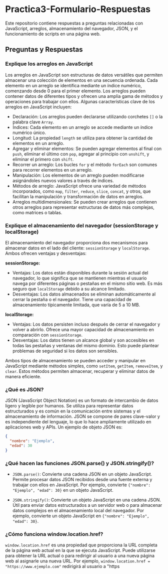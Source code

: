 # Practica3-Formulario-Respuestas

Este repositorio contiene respuestas a preguntas relacionadas con JavaScript, arreglos, almacenamiento del navegador, JSON, y el funcionamiento de scripts en una página web.

## Preguntas y Respuestas

### Explique los arreglos en JavaScript

Los arreglos en JavaScript son estructuras de datos versátiles que permiten almacenar una colección de elementos en una secuencia ordenada. Cada elemento en un arreglo se identifica mediante un índice numérico, comenzando desde 0 para el primer elemento. Los arreglos pueden contener datos de diferentes tipos y ofrecen una amplia gama de métodos y operaciones para trabajar con ellos. Algunas características clave de los arreglos en JavaScript incluyen:

- Declaración: Los arreglos pueden declararse utilizando corchetes `[]` o la palabra clave `Array`.
- Índices: Cada elemento en un arreglo se accede mediante un índice numérico único.
- Longitud: La propiedad `length` se utiliza para obtener la cantidad de elementos en un arreglo.
- Agregar y eliminar elementos: Se pueden agregar elementos al final con `push`, eliminar el último con `pop`, agregar al principio con `unshift`, y eliminar el primero con `shift`.
- Recorrer un arreglo: Los bucles `for` y el método `forEach` son comunes para recorrer elementos en un arreglo.
- Manipulación: Los elementos de un arreglo pueden modificarse asignándoles nuevos valores a través de índices.
- Métodos de arreglo: JavaScript ofrece una variedad de métodos incorporados, como `map`, `filter`, `reduce`, `slice`, `concat`, y otros, que facilitan la manipulación y transformación de datos en arreglos.
- Arreglos multidimensionales: Se pueden crear arreglos que contienen otros arreglos para representar estructuras de datos más complejas, como matrices o tablas.

### Explique el almacenamiento del navegador (sessionStorage y localStorage)

El almacenamiento del navegador proporciona dos mecanismos para almacenar datos en el lado del cliente: `sessionStorage` y `localStorage`. Ambos ofrecen ventajas y desventajas:

**sessionStorage:**

- Ventajas: Los datos están disponibles durante la sesión actual del navegador, lo que significa que se mantienen mientras el usuario navega por diferentes páginas o pestañas en el mismo sitio web. Es más seguro que `localStorage` debido a su alcance limitado.
- Desventajas: Los datos almacenados se eliminan automáticamente al cerrar la pestaña o el navegador. Tiene una capacidad de almacenamiento típicamente limitada, que varía de 5 a 10 MB.

**localStorage:**

- Ventajas: Los datos persisten incluso después de cerrar el navegador y volver a abrirlo. Ofrece una mayor capacidad de almacenamiento en comparación con `sessionStorage`.
- Desventajas: Los datos tienen un alcance global y son accesibles en todas las pestañas y ventanas del mismo dominio. Esto puede plantear problemas de seguridad si los datos son sensibles.

Ambos tipos de almacenamiento se pueden acceder y manipular en JavaScript mediante métodos simples, como `setItem`, `getItem`, `removeItem`, y `clear`. Estos métodos permiten almacenar, recuperar y eliminar datos de manera eficiente.

### ¿Qué es JSON?

JSON (JavaScript Object Notation) es un formato de intercambio de datos ligero y legible por humanos. Se utiliza para representar datos estructurados y es común en la comunicación entre sistemas y el almacenamiento de información. JSON se compone de pares clave-valor y es independiente del lenguaje, lo que lo hace ampliamente utilizado en aplicaciones web y APIs. Un ejemplo de objeto JSON es:

```json
{
  "nombre": "Ejemplo",
  "edad": 30
}
```

### ¿Qué hacen las funciones JSON.parse() y JSON.stringify()?

- `JSON.parse()`: Convierte una cadena JSON en un objeto JavaScript. Permite procesar datos JSON recibidos desde una fuente externa y trabajar con ellos en JavaScript. Por ejemplo, convierte `{"nombre": "Ejemplo", "edad": 30}` en un objeto JavaScript.

- `JSON.stringify()`: Convierte un objeto JavaScript en una cadena JSON. Útil para enviar datos estructurados a un servidor web o para almacenar datos complejos en el almacenamiento local del navegador. Por ejemplo, convierte un objeto JavaScript en `{"nombre": "Ejemplo", "edad": 30}`.

### ¿Cómo funciona window.location.href?

`window.location.href` es una propiedad que proporciona la URL completa de la página web actual en la que se ejecuta JavaScript. Puede utilizarse para obtener la URL actual o para redirigir al usuario a una nueva página web al asignarle una nueva URL. Por ejemplo, `window.location.href = "https://www.ejemplo.com"` redirigirá al usuario a "https
